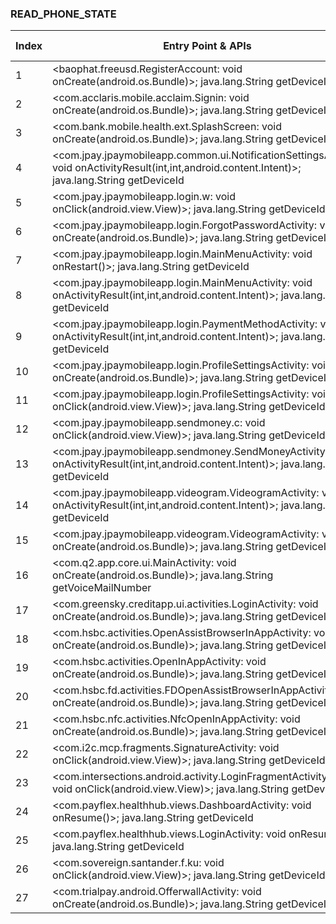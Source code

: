 ### READ_PHONE_STATE
| Index | Entry Point & APIs | Screen shot | Resource id | Label |
| ------------- | ------------- | ------------- |-------------|-------------|
| 1 | <baophat.freeusd.RegisterAccount: void onCreate(android.os.Bundle)>; java.lang.String getDeviceId | ![](D:\COSMOS\output\py\Play_win8\Finance\baophat.freeusd\baophat.freeusd.RegisterAccount.png) |  | |
| 2 | <com.acclaris.mobile.acclaim.Signin: void onCreate(android.os.Bundle)>; java.lang.String getDeviceId | ![](D:\COSMOS\output\py\Play_win8\Finance\com.bankofamerica.health\com.acclaris.mobile.acclaim.Signin.png) |  | |
| 3 | <com.bank.mobile.health.ext.SplashScreen: void onCreate(android.os.Bundle)>; java.lang.String getDeviceId | ![](D:\COSMOS\output\py\Play_win8\Finance\com.bankofamerica.health\com.bank.mobile.health.ext.SplashScreen.png) |  | |
| 4 | <com.jpay.jpaymobileapp.common.ui.NotificationSettingsActivity: void onActivityResult(int,int,android.content.Intent)>; java.lang.String getDeviceId | ![](D:\COSMOS\output\py\Play_win8\Finance\com.brisk.jpay\com.jpay.jpaymobileapp.common.ui.NotificationSettingsActivity.png) |  | |
| 5 | <com.jpay.jpaymobileapp.login.w: void onClick(android.view.View)>; java.lang.String getDeviceId | ![](D:\COSMOS\output\py\Play_win8\Finance\com.brisk.jpay\com.jpay.jpaymobileapp.login.ForgotPasswordActivity.png) |  | |
| 6 | <com.jpay.jpaymobileapp.login.ForgotPasswordActivity: void onCreate(android.os.Bundle)>; java.lang.String getDeviceId | ![](D:\COSMOS\output\py\Play_win8\Finance\com.brisk.jpay\com.jpay.jpaymobileapp.login.ForgotPasswordActivity.png) |  | |
| 7 | <com.jpay.jpaymobileapp.login.MainMenuActivity: void onRestart()>; java.lang.String getDeviceId | ![](D:\COSMOS\output\py\Play_win8\Finance\com.brisk.jpay\com.jpay.jpaymobileapp.login.MainMenuActivity.png) |  | |
| 8 | <com.jpay.jpaymobileapp.login.MainMenuActivity: void onActivityResult(int,int,android.content.Intent)>; java.lang.String getDeviceId | ![](D:\COSMOS\output\py\Play_win8\Finance\com.brisk.jpay\com.jpay.jpaymobileapp.login.MainMenuActivity.png) |  | |
| 9 | <com.jpay.jpaymobileapp.login.PaymentMethodActivity: void onActivityResult(int,int,android.content.Intent)>; java.lang.String getDeviceId | ![](D:\COSMOS\output\py\Play_win8\Finance\com.brisk.jpay\com.jpay.jpaymobileapp.login.PaymentMethodActivity.png) |  | |
| 10 | <com.jpay.jpaymobileapp.login.ProfileSettingsActivity: void onCreate(android.os.Bundle)>; java.lang.String getDeviceId | ![](D:\COSMOS\output\py\Play_win8\Finance\com.brisk.jpay\com.jpay.jpaymobileapp.login.ProfileSettingsActivity.png) |  | |
| 11 | <com.jpay.jpaymobileapp.login.ProfileSettingsActivity: void onClick(android.view.View)>; java.lang.String getDeviceId | ![](D:\COSMOS\output\py\Play_win8\Finance\com.brisk.jpay\com.jpay.jpaymobileapp.login.ProfileSettingsActivity.png) |  | |
| 12 | <com.jpay.jpaymobileapp.sendmoney.c: void onClick(android.view.View)>; java.lang.String getDeviceId | ![](D:\COSMOS\output\py\Play_win8\Finance\com.brisk.jpay\com.jpay.jpaymobileapp.sendmoney.FreeNoteActivity.png) |  | |
| 13 | <com.jpay.jpaymobileapp.sendmoney.SendMoneyActivity: void onActivityResult(int,int,android.content.Intent)>; java.lang.String getDeviceId | ![](D:\COSMOS\output\py\Play_win8\Finance\com.brisk.jpay\com.jpay.jpaymobileapp.sendmoney.SendMoneyActivity.png) |  | |
| 14 | <com.jpay.jpaymobileapp.videogram.VideogramActivity: void onActivityResult(int,int,android.content.Intent)>; java.lang.String getDeviceId | ![](D:\COSMOS\output\py\Play_win8\Finance\com.brisk.jpay\com.jpay.jpaymobileapp.videogram.VideogramActivity.png) |  | |
| 15 | <com.jpay.jpaymobileapp.videogram.VideogramActivity: void onCreate(android.os.Bundle)>; java.lang.String getDeviceId | ![](D:\COSMOS\output\py\Play_win8\Finance\com.brisk.jpay\com.jpay.jpaymobileapp.videogram.VideogramActivity.png) |  | |
| 16 | <com.q2.app.core.ui.MainActivity: void onCreate(android.os.Bundle)>; java.lang.String getVoiceMailNumber | ![](D:\COSMOS\output\py\Play_win8\Finance\com.umpquabank.mobilebanking\com.q2.app.core.ui.MainActivity.png) |  | D |
| 17 | <com.greensky.creditapp.ui.activities.LoginActivity: void onCreate(android.os.Bundle)>; java.lang.String getDeviceId | ![](D:\COSMOS\output\py\Play_win8\Finance\com.greensky.creditapp\com.greensky.creditapp.ui.activities.LoginActivity.png) |  | D |
| 18 | <com.hsbc.activities.OpenAssistBrowserInAppActivity: void onCreate(android.os.Bundle)>; java.lang.String getDeviceId | ![](D:\COSMOS\output\py\Play_win8\Finance\com.htsu.hsbcpersonalbanking\com.hsbc.activities.OpenAssistBrowserInAppActivity.png) |  | |
| 19 | <com.hsbc.activities.OpenInAppActivity: void onCreate(android.os.Bundle)>; java.lang.String getDeviceId | ![](D:\COSMOS\output\py\Play_win8\Finance\com.htsu.hsbcpersonalbanking\com.hsbc.activities.OpenInAppActivity.png) |  | |
| 20 | <com.hsbc.fd.activities.FDOpenAssistBrowserInAppActivity: void onCreate(android.os.Bundle)>; java.lang.String getDeviceId | ![](D:\COSMOS\output\py\Play_win8\Finance\com.htsu.hsbcpersonalbanking\com.hsbc.fd.activities.FDOpenAssistBrowserInAppActivity.png) |  | |
| 21 | <com.hsbc.nfc.activities.NfcOpenInAppActivity: void onCreate(android.os.Bundle)>; java.lang.String getDeviceId | ![](D:\COSMOS\output\py\Play_win8\Finance\com.htsu.hsbcpersonalbanking\com.hsbc.nfc.activities.NfcOpenInAppActivity.png) |  | |
| 22 | <com.i2c.mcp.fragments.SignatureActivity: void onClick(android.view.View)>; java.lang.String getDeviceId | ![](D:\COSMOS\output\py\Play_win8\Finance\com.i2c.mcp.texasprogram\com.i2c.mcp.fragments.SignatureActivity.png) |  | |
| 23 | <com.intersections.android.activity.LoginFragmentActivity$8: void onClick(android.view.View)>; java.lang.String getDeviceId | ![](D:\COSMOS\output\py\Play_win8\Finance\com.intersections.identityguard\com.intersections.android.activity.LoginFragmentActivity.png) |  | D |
| 24 | <com.payflex.healthhub.views.DashboardActivity: void onResume()>; java.lang.String getDeviceId | ![](D:\COSMOS\output\py\Play_win8\Finance\com.payflex.healthhub\com.payflex.healthhub.views.DashboardActivity.png) |  | |
| 25 | <com.payflex.healthhub.views.LoginActivity: void onResume()>; java.lang.String getDeviceId | ![](D:\COSMOS\output\py\Play_win8\Finance\com.payflex.healthhub\com.payflex.healthhub.views.LoginActivity.png) |  | D |
| 26 | <com.sovereign.santander.f.ku: void onClick(android.view.View)>; java.lang.String getDeviceId | ![](D:\COSMOS\output\py\Play_win8\Finance\com.sovereign.santander\com.sovereign.santander.activities.MainActivity.png) |  | D |
| 27 | <com.trialpay.android.OfferwallActivity: void onCreate(android.os.Bundle)>; java.lang.String getDeviceId | ![](D:\COSMOS\output\py\Play_win8\Finance\com.w2cyk.android.balance4edgefree\com.trialpay.android.OfferwallActivity.png) |  | D |

